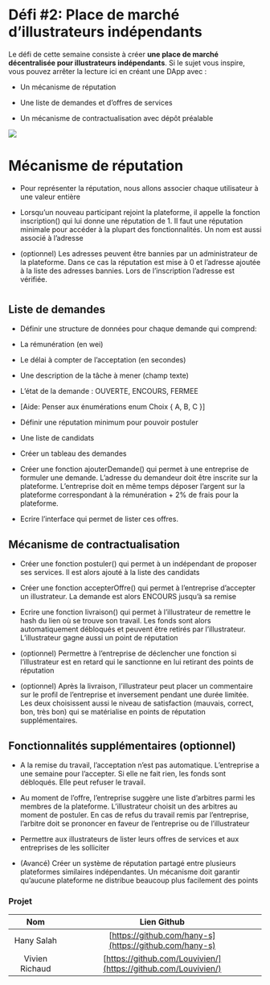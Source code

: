 # Défi #2: Place de marché d’illustrateurs indépendants

Le défi de cette semaine consiste à créer **une place de marché décentralisée pour illustrateurs indépendants**. Si le sujet vous inspire, vous pouvez arrêter la lecture ici en créant une  DApp avec :

-   Un mécanisme de réputation
    
-   Une liste de demandes et d’offres de services
    
-   Un mécanisme de contractualisation avec dépôt préalable

![](https://lh4.googleusercontent.com/DRPyaubiz-C3ZbMQLjWzVoO6Om2vW4YG1zALcWYemzcK57J85YeJiEukUY2YfEx-ImuK9JYpl0qrAkPEhmIQ9ZAmnP7Xz_4kkisiFJ0QB94V5sedJVNuzcgLPXEdhWTgEXtxsoTT)

# Mécanisme de réputation


-   Pour représenter la réputation, nous allons associer chaque utilisateur à une valeur entière
    
-   Lorsqu’un nouveau participant rejoint la plateforme, il appelle la fonction inscription() qui lui donne une réputation de 1. Il faut une réputation minimale pour accéder à la plupart des fonctionnalités. Un nom est aussi associé à l’adresse
    
-   (optionnel) Les adresses peuvent être bannies par un administrateur de la plateforme. Dans ce cas la réputation est mise à 0 et l’adresse ajoutée à la liste des adresses bannies. Lors de l’inscription l’adresse est vérifiée.
    

#

## Liste de demandes


-   Définir une structure de données pour chaque demande qui comprend:
    

-   La rémunération (en wei)
    
-   Le délai à compter de l’acceptation (en secondes)
    
-   Une description de la tâche à mener (champ texte)
    
-   L’état de la demande : OUVERTE, ENCOURS, FERMEE
    

-   [Aide: Penser aux énumérations enum Choix { A, B, C }]
    

-   Définir une réputation minimum pour pouvoir postuler
    
-   Une liste de candidats
    

-   Créer un tableau des demandes
    
-   Créer une fonction ajouterDemande() qui permet à une entreprise de formuler une demande. L’adresse du demandeur doit être inscrite sur la plateforme. L’entreprise doit en même temps déposer l’argent sur la plateforme correspondant à la rémunération + 2% de frais pour la plateforme.
    
-   Ecrire l’interface qui permet de lister ces offres.

## Mécanisme de contractualisation

-   Créer une fonction postuler() qui permet à un indépendant de proposer ses services. Il est alors ajouté à la liste des candidats
    
-   Créer une fonction accepterOffre() qui permet à l’entreprise d’accepter un illustrateur. La demande est alors ENCOURS jusqu’à sa remise
    
-   Ecrire une fonction livraison() qui permet à l’illustrateur de remettre le hash du lien où se trouve son travail. Les fonds sont alors automatiquement débloqués et peuvent être retirés par l’illustrateur. L’illustrateur gagne aussi un point de réputation
    
-   (optionnel) Permettre à l’entreprise de déclencher une fonction si l’illustrateur est en retard qui le sanctionne en lui retirant des points de réputation
    
-   (optionnel) Après la livraison, l’illustrateur peut placer un commentaire sur le profil de l’entreprise et inversement pendant une durée limitée. Les deux choisissent aussi le niveau de satisfaction (mauvais, correct, bon, très bon) qui se matérialise en points de réputation supplémentaires.

## Fonctionnalités supplémentaires (optionnel)


-   A la remise du travail, l’acceptation n’est pas automatique. L’entreprise a une semaine pour l’accepter. Si elle ne fait rien, les fonds sont débloqués. Elle peut refuser le travail.
    
-   Au moment de l’offre, l’entreprise suggère une liste d’arbitres parmi les membres de la plateforme. L’illustrateur choisit un des arbitres au moment de postuler. En cas de refus du travail remis par l’entreprise, l’arbitre doit se prononcer en faveur de l’entreprise ou de l’illustrateur
    
-   Permettre aux illustrateurs de lister leurs offres de services et aux entreprises de les solliciter
    
-   (Avancé) Créer un système de réputation partagé entre plusieurs plateformes similaires indépendantes. Un mécanisme doit garantir qu’aucune plateforme ne distribue beaucoup plus facilement des points

### Projet

| Nom | Lien Github | 
|:------------:|:-------------:| 
Hany Salah | [https://github.com/hany-s](https://github.com/hany-s) | 
Vivien Richaud | [https://github.com/Louvivien/](https://github.com/Louvivien/) | 




